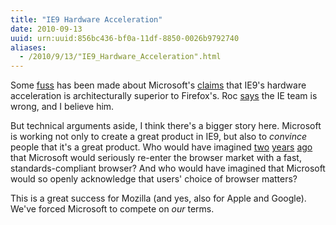 ```yaml
---
title: "IE9 Hardware Acceleration"
date: 2010-09-13
uuid: urn:uuid:856bc436-bf0a-11df-8850-0026b9792740
aliases:
  - /2010/9/13/"IE9_Hardware_Acceleration".html
---
```


Some [fuss][slashdot] has been made about Microsoft's [claims][ie9-blog] that IE9's hardware acceleration is architecturally superior to Firefox's.  Roc [says][roc] the IE team is wrong, and I believe him.

But technical arguments aside, I think there's a bigger story here. Microsoft is working not only to create a great product in IE9, but also to *convince* people that it's a great product.  Who would have imagined [two][chrome-release] [years][firefox-3] [ago][ie8] that Microsoft would seriously re-enter the browser market with a fast, standards-compliant browser?  And who would have imagined that Microsoft would so openly acknowledge that users' choice of browser matters?

This is a great success for Mozilla (and yes, also for Apple and Google).  We've forced Microsoft to compete on *our* terms.

[slashdot]: http://tech.slashdot.org/story/10/09/12/2018229/IE9-Team-Says-Our-GPU-Acceleration-Is-Better-Than-Yours
[ie9-blog]: http://blogs.msdn.com/b/ie/archive/2010/09/10/the-architecture-of-full-hardware-acceleration-of-all-web-page-content.aspx
[roc]: http://weblogs.mozillazine.org/roc/archives/2010/09/full_hardware_a.html
[chrome-release]: http://en.wikipedia.org/wiki/Google_Chrome#Announcement
[firefox-3]: http://en.wikipedia.org/wiki/Firefox#Version_3.0
[ie8]: http://en.wikipedia.org/wiki/Internet_Explorer#Internet_Explorer_8
